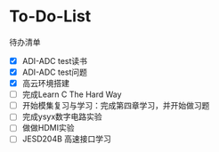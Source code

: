 # To-Do-List
待办清单

- [x] ADI-ADC test读书
- [x] ADI-ADC test问题
- [x] 高云环境搭建
- [ ] 完成Learn C The Hard Way
- [ ] 开始模集复习与学习：完成第四章学习，并开始做习题
- [ ] 完成ysyx数字电路实验
- [ ] 做做HDMI实验
- [ ] JESD204B 高速接口学习
